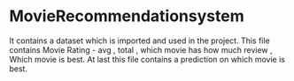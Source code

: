 # MovieRecommendationsystem
It contains a dataset which is imported and used in the project.
This file contains Movie Rating -  avg , total , which movie has how much review , Which movie is best.
At last this file contains a prediction on which movie is best.
